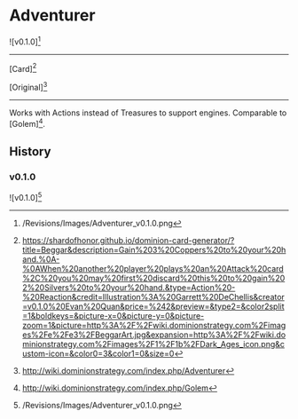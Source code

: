 # Adventurer

![v0.1.0][^v0.1.0]

---

[Card][^Card]

[Original][^Original]

---

Works with Actions instead of Treasures to support engines. Comparable to
[Golem][^Golem].

## History

### v0.1.0

![v0.1.0][^v0.1.0]

[^v0.1.0]: /Revisions/Images/Adventurer_v0.1.0.png
[^Golem]: http://wiki.dominionstrategy.com/index.php/Golem
[^Original]: http://wiki.dominionstrategy.com/index.php/Adventurer
[^Card]: https://shardofhonor.github.io/dominion-card-generator/?title=Beggar&description=Gain%203%20Coppers%20to%20your%20hand.%0A-%0AWhen%20another%20player%20plays%20an%20Attack%20card%2C%20you%20may%20first%20discard%20this%20to%20gain%202%20Silvers%20to%20your%20hand.&type=Action%20-%20Reaction&credit=Illustration%3A%20Garrett%20DeChellis&creator=v0.1.0%20Evan%20Quan&price=%242&preview=&type2=&color2split=1&boldkeys=&picture-x=0&picture-y=0&picture-zoom=1&picture=http%3A%2F%2Fwiki.dominionstrategy.com%2Fimages%2Fe%2Fe3%2FBeggarArt.jpg&expansion=http%3A%2F%2Fwiki.dominionstrategy.com%2Fimages%2F1%2F1b%2FDark_Ages_icon.png&custom-icon=&color0=3&color1=0&size=0

